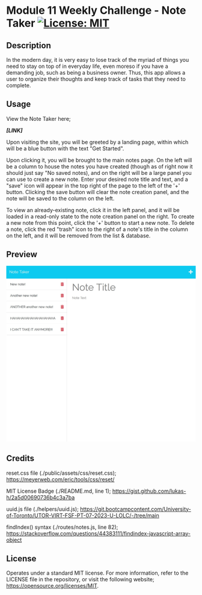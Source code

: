 # Module 11 Weekly Challenge - Note Taker [![License: MIT](https://img.shields.io/badge/License-MIT-yellow.svg)](https://opensource.org/licenses/MIT)

## Description

In the modern day, it is very easy to lose track of the myriad of things you need to stay on top of in everyday life, even moreso if you have a demanding job, such as being a business owner. Thus, this app allows a user to organize their thoughts and keep track of tasks that they need to complete.

## Usage

View the Note Taker here;

***[LINK]***

Upon visiting the site, you will be greeted by a landing page, within which will be a blue button with the text "Get Started".

Upon clicking it, you will be brought to the main notes page. On the left will be a column to house the notes you have created (though as of right now it should just say "No saved notes), and on the right will be a large panel you can use to create a new note. Enter your desired note title and text, and a "save" icon will appear in the top right of the page to the left of the '+' button. Clicking the save button will clear the note creation panel, and the note will be saved to the column on the left.

To view an already-existing note, click it in the left panel, and it will be loaded in a read-only state to the note creation panel on the right. To create a new note from this point, click the '+' button to start a new note. To delete a note, click the red "trash" icon to the right of a note's title in the column on the left, and it will be removed from the list & database.

## Preview

![Preview of Note Taker](./public/assets/images/challenge-11-website-preview.jpg)

## Credits

reset.css file (./public/assets/css/reset.css);
https://meyerweb.com/eric/tools/css/reset/

MIT License Badge (./README.md, line 1);
https://gist.github.com/lukas-h/2a5d00690736b4c3a7ba

uuid.js file (./helpers/uuid.js);
https://git.bootcampcontent.com/University-of-Toronto/UTOR-VIRT-FSF-PT-07-2023-U-LOLC/-/tree/main

findIndex() syntax (./routes/notes.js, line 82);
https://stackoverflow.com/questions/44383111/findindex-javascript-array-object

## License

Operates under a standard MIT license. For more information, refer to the LICENSE file in the repository, or visit the following website; https://opensource.org/licenses/MIT.